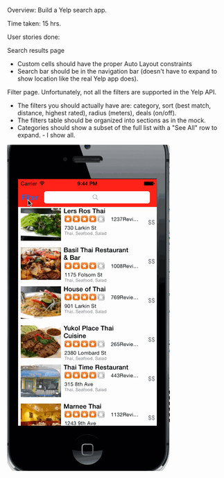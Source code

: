 Overview: Build a Yelp search app.

Time taken: 15 hrs.

User stories done:

Search results page
- Custom cells should have the proper Auto Layout constraints
- Search bar should be in the navigation bar (doesn't have to expand to show location like the real Yelp app does).

Filter page. Unfortunately, not all the filters are supported in the Yelp API.
- The filters you should actually have are: category, sort (best match, distance, highest rated), radius (meters), deals (on/off).
- The filters table should be organized into sections as in the mock.
- Categories should show a subset of the full list with a "See All" row to expand. - I show all.

![Yelp](yelp.gif)